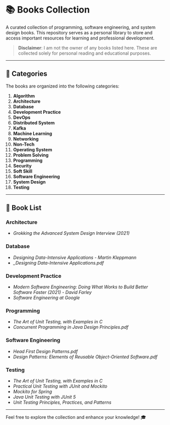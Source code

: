 # 📚 Books Collection

A curated collection of programming, software engineering, and system design books. This repository serves as a personal library to store and access important resources for learning and professional development.

> **Disclaimer**: I am not the owner of any books listed here. These are collected solely for personal reading and educational purposes.

---

## 📂 Categories

The books are organized into the following categories:

1. **Algorithm**
2. **Architecture**
3. **Database**
4. **Development Practice**
5. **DevOps**
6. **Distributed System**
7. **Kafka**
8. **Machine Learning**
9. **Networking**
10. **Non-Tech**
11. **Operating System**
12. **Problem Solving**
13. **Programming**
14. **Security**
15. **Soft Skill**
16. **Software Engineering**
17. **System Design**
18. **Testing**

---

## 📘 Book List

### Architecture
- *Grokking the Advanced System Design Interview (2021)*

### Database
- *Designing Data-Intensive Applications - Martin Kleppmann*
- *_Designing Data-Intensive Applications.pdf*

### Development Practice
- *Modern Software Engineering: Doing What Works to Build Better Software Faster (2021) - David Farley*
- *Software Engineering at Google*

### Programming
- *The Art of Unit Testing, with Examples in C*
- *Concurrent Programming in Java Design Principles.pdf*

### Software Engineering
- *Head First Design Patterns.pdf*
- *Design Patterns: Elements of Reusable Object-Oriented Software.pdf*

### Testing
- *The Art of Unit Testing, with Examples in C*
- *Practical Unit Testing with JUnit and Mockito*
- *Mockito for Spring*
- *Java Unit Testing with JUnit 5*
- *Unit Testing Principles, Practices, and Patterns*

---

Feel free to explore the collection and enhance your knowledge! 🎓
